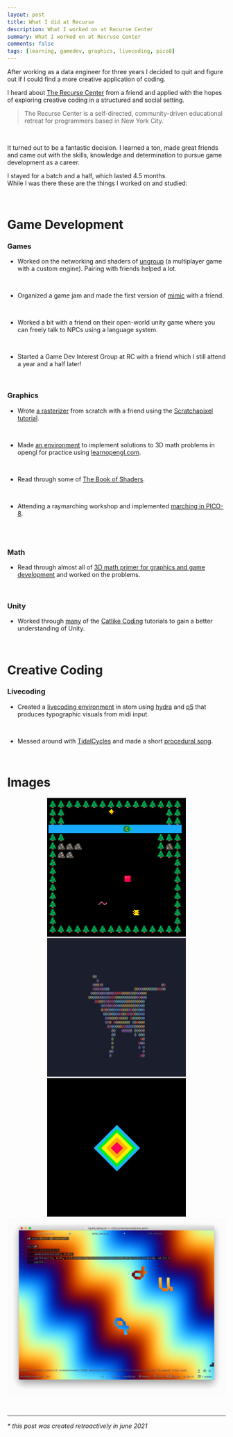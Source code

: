 ```yaml
---
layout: post
title: What I did at Recurse
description: What I worked on at Recurse Center
summary: What I worked on at Recruse Center
comments: false
tags: [learning, gamedev, graphics, livecoding, pico8]
---
```


After working as a data engineer for three years I decided to quit and figure out if I could find a more creative application of coding.

I heard about [The Recurse Center](https://www.recurse.com/) from a friend and applied with the hopes of exploring creative coding in a structured and social setting.

> The Recurse Center is a self-directed, community-driven educational retreat for programmers based in New York City.

<br>

It turned out to be a fantastic decision. I learned a ton, made great friends and came out with the skills, knowledge and determination to pursue game development as a career.

I stayed for a batch and a half, which lasted 4.5 months. <br>
While I was there these are the things I worked on and studied:

<br>

# Game Development

### Games

- Worked on the networking and shaders of [ungroup](https://github.com/sourencho/ungroup_game) (a multiplayer game with a custom engine). Pairing with friends helped a lot.
<br>

- Organized a game jam and made the first version of [mimic](https://sourencho.itch.io/mimic) with a friend.
<br>

- Worked a bit with a friend on their open-world unity game where you can freely talk to NPCs using a language system.
<br>

- Started a Game Dev Interest Group at RC with a friend which I still attend a year and a half later!

<br>

### Graphics

- Wrote [a rasterizer](https://github.com/sourencho/rogue_rasterizer) from scratch with a friend using the [Scratchapixel tutorial](https://www.scratchapixel.com/lessons/3d-basic-rendering/rasterization-practical-implementation).
<br>

- Made [an environment](https://github.com/sourencho/jaragayt) to implement solutions to 3D math problems in opengl for practice using [learnopengl.com](https://learnopengl.com/).
<br>

- Read through some of [The Book of Shaders](https://thebookofshaders.com/).
<br>

- Attending a raymarching workshop and implemented [marching in PICO-8](https://github.com/sourencho/pico-march).
<br>



<br>

### Math
- Read through almost all of [3D math primer for graphics and game development](https://g.co/kgs/AcMG8g) and worked on the problems.

<br>

### Unity

- Worked through [many](https://github.com/sourencho/catlike_coding_unity) of the [Catlike Coding](https://catlikecoding.com/unity/tutorials/) tutorials to gain a better understanding of Unity.

<br>

# Creative Coding

### Livecoding

- Created a [livecoding environment](https://github.com/sourencho/jrots) in atom using [hydra](https://github.com/ojack/hydra) and [p5](https://p5js.org/) that produces typographic visuals from midi input.
<br>

- Messed around with [TidalCycles](https://tidalcycles.org/) and made a short [procedural song](https://github.com/sourencho/tidals/blob/master/songs/soothing_random_pents.tidal).


<br>

# Images

<p align="center">
    <img width=320px height=320px src="/assets/images/mimic.gif">
    <img width=320px height=320px src="/assets/images/rasterizer.gif">
    <img width=320px height=320px src="/assets/images/picomarch.gif">
    <img src="/assets/images/jrots.png">
</p>

<br>
<hr>

_*  this post was created retroactively in june 2021_